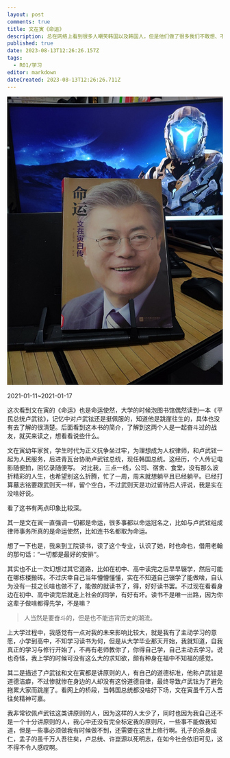 ```yaml
---
layout: post
comments: true
title: 文在寅《命运》
description: 总在网络上看到很多人嘲笑韩国以及韩国人，但是他们做了很多我们不敢想、不敢做之事。
published: true
date: 2023-08-13T12:26:26.157Z
tags:
  - R01/学习
editor: markdown
dateCreated: 2023-08-13T12:26:26.711Z
---
```



![封面](/R01/纪年/2021/2021-01-11-00307-文在寅《命运》/assets/my.jpg)


2021-01-11~2021-01-17

这次看到文在寅的《命运》也是命运使然，大学的时候泡图书馆偶然读到一本《平民总统卢武铉》，记忆中对卢武铉还是挺佩服的，知道他是跳崖往生的，具体也没有去了解的很清楚。后面看到这本书的简介，了解到这两个人是一起奋斗过的战友，就买来读之，想看看说些什么。

文在寅幼年家贫，学生时代为正义抗争坐过牢，为理想成为人权律师，和卢武铉一起为人民服务，后进青瓦台协助卢武铉总统，现任韩国总统。这经历，个人传记电影随便拍，回忆录随便写。
对比我，三点一线，公司、宿舍、食堂，没有那么波折精彩的人生，也希望别这么折腾，忙了一周，周末就想躺平且已经躺平。已经打算墓志铭要跟武则天一样，留个空白，不过武则天是功过留待后人评说，我是实在没啥好说。


看了这书有两点印象比较深。

其一是文在寅一直强调一切都是命运，很多事都以命运冠名之，比如与卢武铉组成律师事务所真的是命运使然，比如连书名都取为命运。

想了一下也是，我来到工院读书，读了这个专业，认识了她，时也命也，借用老翰的那句话：“一切都是最好的安排“。

其实也不止一次幻想过其它道路，比如在初中、高中读完之后早早辍学，然后可能在哪栋楼搬砖。不过庆幸自己当年懵懵懂懂，实在不知道自己辍学了能做啥，自认为没有一技之长啥也做不了，能做的就读书了，得，好好读书罢。不过现在看看身边在初中、高中读完后就走上社会的同学，有好有坏。读书不是唯一出路，因为你这辈子做啥都得先学，不是嘛？

> 人当然是要奋斗的，但是也不能违背历史的潮流。

上大学过程中，我感觉有一点对我的未来影响比较大，就是我有了主动学习的意愿，小学到高中，不知学习读书为何，但是从大学毕业那天开始，我就知道，自我真正的学习与修行开始了，不再有老师教你了，你得自己学，自己主动去学习。说也奇怪，我上学的时候可没有这么大的求知欲，颇有种身在福中不知福的感觉。


其二是描述了卢武铉和文在寅都是讲原则的人，有自己的道德标准，他称卢武铉是道德洁癖，不过惨就惨在身边的人却没有这份道德自律，最终导致卢武铉为了避免拖累大家而跳崖了。看网上的桥段，当韩国总统都没啥好下场，文在寅虽千万人吾往矣精神可嘉。

我非常钦佩卢武铉这类讲原则的人，因为这样的人太少了，同时也因为我自己还不是一个十分讲原则的人，我心中还没有完全标定我的原则尺，一些事不能做我知道，但是一些事必须做我有时候做不到，还需要在这世上修行啊。孔子的杀身成仁，孟子的虽千万人吾往矣，卢总统、许崑源以死明志，在如今社会依旧可见，这不得不令人感叹啊。

